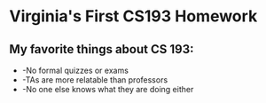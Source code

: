 # Virginia's First CS193 Homework

## My favorite things about CS 193:
- -No formal quizzes or exams
- -TAs are more relatable than professors
- -No one else knows what they are doing either
